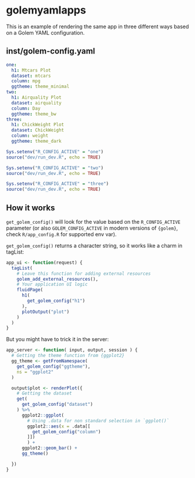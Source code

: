 
<!-- README.md is generated from README.Rmd. Please edit that file -->

# golemyamlapps

This is an example of rendering the same app in three different ways
based on a Golem YAML configuration.

## inst/golem-config.yaml

``` yaml
one:
  h1: Mtcars Plot
  dataset: mtcars
  column: mpg
  ggtheme: theme_minimal
two:
  h1: Airquality Plot
  dataset: airquality
  column: Day
  ggtheme: theme_bw
three:
  h1: ChickWeight Plot
  dataset: ChickWeight
  column: weight
  ggtheme: theme_dark
```

``` r
Sys.setenv("R_CONFIG_ACTIVE" = "one")
source("dev/run_dev.R", echo = TRUE)

Sys.setenv("R_CONFIG_ACTIVE" = "two")
source("dev/run_dev.R", echo = TRUE)

Sys.setenv("R_CONFIG_ACTIVE" = "three")
source("dev/run_dev.R", echo = TRUE)
```

## How it works

`get_golem_config()` will look for the value based on the
`R_CONFIG_ACTIVE` parameter (or also `GOLEM_CONFIG_ACTIVE` in modern
versions of `{golem}`, check `R/app_config.R` for supported env var).

`get_golem_config()` returns a character string, so it works like a
charm in tagList:

``` r
app_ui <- function(request) {
  tagList(
    # Leave this function for adding external resources
    golem_add_external_resources(),
    # Your application UI logic
    fluidPage(
      h1(
        get_golem_config("h1")
      ),
      plotOutput("plot")
    )
  )
}
```

But you might have to trick it in the server:

``` r
app_server <- function( input, output, session ) {
  # Getting the theme function from {ggplot2}
  gg_theme <- getFromNamespace(
    get_golem_config("ggtheme"),
    ns = "ggplot2"
  )

  output$plot <- renderPlot({
    # Getting the dataset
    get(
      get_golem_config("dataset")
    ) %>%
      ggplot2::ggplot(
        # Using .data for non standard selection in `ggplot()`
        ggplot2::aes(x = .data[[
          get_golem_config("column")
        ]])
        ) +
      ggplot2::geom_bar() +
      gg_theme()

  })
}
```
